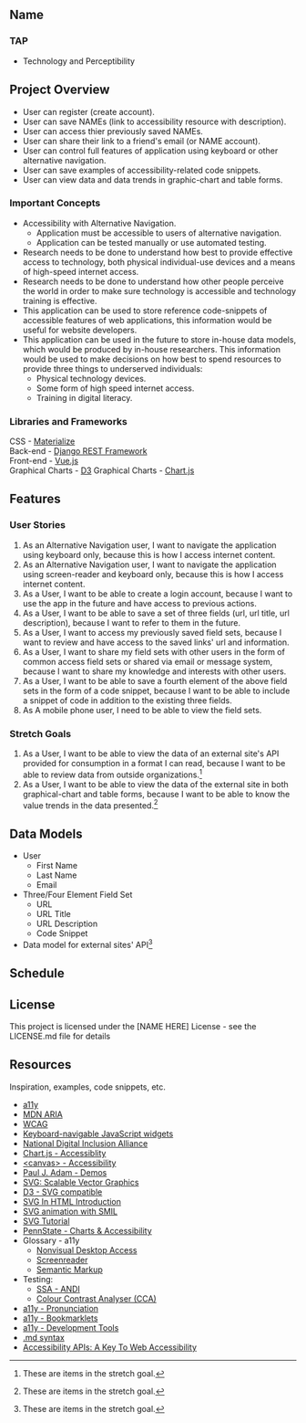 ## Name
### TAP
* Technology and Perceptibility


## Project Overview
* User can register (create account).
* User can save NAMEs (link to accessibility resource with description).
* User can access thier previously saved NAMEs.
* User can share their link to a friend's email (or NAME account).
* User can control full features of application using keyboard or other alternative navigation.
* User can save examples of accessibility-related code snippets.
* User can view data and data trends in graphic-chart and table forms.

### Important Concepts
* Accessibility with Alternative Navigation.
  * Application must be accessible to users of alternative navigation.
  * Application can be tested manually or use automated testing.
* Research needs to be done to understand how best to provide effective access to technology, both physical individual-use devices and a means of high-speed internet access.
* Research needs to be done to understand how other people perceive the world in order to make sure technology is accessible and technology training is effective.
* This application can be used to store reference code-snippets of accessible features of web applications, this information would be useful for website developers.
* This application can be used in the future to store in-house data models, which would be produced by in-house researchers. This information would be used to make decisions on how best to spend resources to provide three things to underserved individuals:
  * Physical technology devices.
  * Some form of high speed internet access.
  * Training in digital literacy.

### Libraries and Frameworks
CSS - [Materialize](https://materializecss.com/)<br>
Back-end - [Django REST Framework](https://www.django-rest-framework.org/)<br>
Front-end - [Vue.js](https://v2.vuejs.org/)<br>
Graphical Charts - [D3](https://d3js.org/)
Graphical Charts - [Chart.js](https://www.chartjs.org/docs/latest/) 


## Features
### User Stories
1. As an Alternative Navigation user, I want to navigate the application using keyboard only, because this is how I access internet content.
2. As an Alternative Navigation user, I want to navigate the application using screen-reader and keyboard only, because this is how I access internet content.
3. As a User, I want to be able to create a login account, because I want to use the app in the future and have access to previous actions.
4. As a User, I want to be able to save a set of three fields (url, url title, url description), because I want to refer to them in the future.
5. As a User, I want to access my previously saved field sets, because I want to review and have access to the saved links' url and information.
6. As a User, I want to share my field sets with other users in the form of common access field sets or shared via email or message system, because I want to share my knowledge and interests with other users.
7. As a User, I want to be able to save a fourth element of the above field sets in the form of a code snippet, because I want to be able to include a snippet of code in addition to the existing three fields.
8. As A mobile phone user, I need to be able to view the field sets.

### Stretch Goals
1. As a User, I want to be able to view the data of an external site's API provided for consumption in a format I can read, because I want to be able to review data from outside organizations.[^external-site-api]
2. As a User, I want to be able to view the data of the external site in both graphical-chart and table forms, because I want to be able to know the value trends in the data presented.[^external-site-api]


## Data Models
* User
  * First Name
  * Last Name
  * Email
* Three/Four Element Field Set
  * URL
  * URL Title
  * URL Description
  * Code Snippet
* Data model for external sites' API[^external-site-api]    

[^external-site-api]:
    These are items in the stretch goal.

## Schedule






## License

This project is licensed under the [NAME HERE] License - see the LICENSE.md file for details

## Resources

Inspiration, examples, code snippets, etc.
* [a11y](https://www.a11yproject.com/)
* [MDN ARIA](https://developer.mozilla.org/en-US/docs/Web/Accessibility/ARIA)
* [WCAG](https://www.w3.org/WAI/standards-guidelines/wcag/)
* [Keyboard-navigable JavaScript widgets](https://developer.mozilla.org/en-US/docs/Web/Accessibility/Keyboard-navigable_JavaScript_widgets)
* [National Digital Inclusion Alliance](https://www.digitalinclusion.org/definitions/)
* [Chart.js - Accessiblity](https://www.chartjs.org/docs/latest/general/accessibility.html)
* [\<canvas\> - Accessibility](https://pauljadam.com/demos/canvas.html)
* [Paul J. Adam - Demos](https://pauljadam.com/demos/)
* [SVG: Scalable Vector Graphics](https://developer.mozilla.org/en-US/docs/Web/SVG)
* [D3 - SVG compatible](https://d3js.org/)
* [SVG In HTML Introduction](https://developer.mozilla.org/en-US/docs/Web/SVG/Tutorial/SVG_In_HTML_Introduction)
* [SVG animation with SMIL](https://developer.mozilla.org/en-US/docs/Web/SVG/SVG_animation_with_SMIL)
* [SVG Tutorial](https://developer.mozilla.org/en-US/docs/Web/SVG/Tutorial)
* [PennState - Charts & Accessibility](https://accessibility.psu.edu/images/charts/)
* Glossary - a11y
  * [Nonvisual Desktop Access](https://makeitfable.com/glossary-term/nvda-nonvisual-desktop-access/)
  * [Screenreader](https://makeitfable.com/glossary-term/screen-reader/)
  * [Semantic Markup](https://makeitfable.com/glossary-term/semantic-markup/)
* Testing:
  * [SSA - ANDI](https://www.ssa.gov/accessibility/andi/help/howtouse.html)
  * [Colour Contrast Analyser (CCA)](https://www.tpgi.com/color-contrast-checker/)
* [a11y - Pronunciation](https://www.a11yproject.com/posts/a11y-and-other-numeronyms/)
* [a11y - Bookmarklets](https://www.a11yproject.com/resources/#bookmarklets)
* [a11y - Development Tools](https://www.a11yproject.com/resources/#development-tools)
* [.md syntax](https://docs.github.com/en/get-started/writing-on-github/getting-started-with-writing-and-formatting-on-github/basic-writing-and-formatting-syntax)
* [Accessibility APIs: A Key To Web Accessibility](https://www.smashingmagazine.com/2015/03/web-accessibility-with-accessibility-api/)
